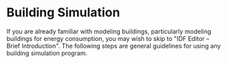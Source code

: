 # Building Simulation

If you are already familiar with modeling buildings, particularly modeling buildings for energy consumption, you may wish to skip to "IDF Editor – Brief Introduction". The following steps are general guidelines for using any building simulation program.